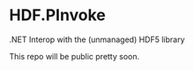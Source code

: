 # HDF.PInvoke
.NET Interop with the (unmanaged) HDF5 library

This repo will be public pretty soon.
